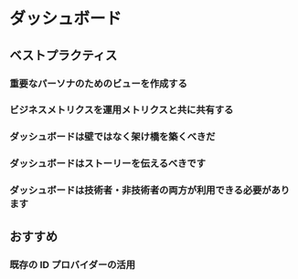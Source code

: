 # ダッシュボード

## ベストプラクティス

### 重要なパーソナのためのビューを作成する

### ビジネスメトリクスを運用メトリクスと共に共有する

### ダッシュボードは壁ではなく架け橋を築くべきだ

### ダッシュボードはストーリーを伝えるべきです

### ダッシュボードは技術者・非技術者の両方が利用できる必要があります

## おすすめ

### 既存の ID プロバイダーの活用
